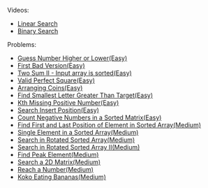 Videos:
- [Linear Search](https://youtu.be/_HRA37X8N_Q)
- [Binary Search]()

Problems:
- [Guess Number Higher or Lower(Easy)](https://leetcode.com/problems/guess-number-higher-or-lower/)
- [First Bad Version(Easy)](https://leetcode.com/problems/first-bad-version/)
- [Two Sum II - Input array is sorted(Easy)](https://leetcode.com/problems/two-sum-ii-input-array-is-sorted/)
- [Valid Perfect Square(Easy)](https://leetcode.com/problems/valid-perfect-square/)
- [Arranging Coins(Easy)](https://leetcode.com/problems/arranging-coins/)
- [Find Smallest Letter Greater Than Target(Easy)](https://leetcode.com/problems/find-smallest-letter-greater-than-target/)
- [Kth Missing Positive Number(Easy)](https://leetcode.com/problems/kth-missing-positive-number/)
- [Search Insert Position(Easy)](https://leetcode.com/problems/search-insert-position/)
- [Count Negative Numbers in a Sorted Matrix(Easy)](https://leetcode.com/problems/count-negative-numbers-in-a-sorted-matrix/)
- [Find First and Last Position of Element in Sorted Array(Medium)](https://leetcode.com/problems/find-first-and-last-position-of-element-in-sorted-array/)
- [Single Element in a Sorted Array(Medium)](https://leetcode.com/problems/single-element-in-a-sorted-array/)
- [Search in Rotated Sorted Array(Medium)](https://leetcode.com/problems/search-in-rotated-sorted-array/)
- [Search in Rotated Sorted Array II(Medium)](https://leetcode.com/problems/search-in-rotated-sorted-array-ii/)
- [Find Peak Element(Medium)](https://leetcode.com/problems/find-peak-element/)
- [Search a 2D Matrix(Medium)](https://leetcode.com/problems/search-a-2d-matrix/)
- [Reach a Number(Medium)](https://leetcode.com/problems/reach-a-number/)
- [Koko Eating Bananas(Medium)](https://leetcode.com/problems/koko-eating-bananas/)